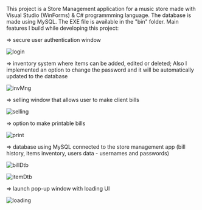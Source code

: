 This project is a Store Management application for a music store made with Visual Studio (WinForms) & C# programmming language. The database is made using MySQL. The EXE file is available in the "bin" folder. Main features I build while developing this project:

⇒ secure user authentication window

![login](https://user-images.githubusercontent.com/115250887/211603621-3840be8f-62eb-457c-bab0-f685245f0a99.PNG)

⇒ inventory system where items can be added, edited or deleted; Also I implemented an option to change the password and it will be automatically updated to the database

![invMng](https://user-images.githubusercontent.com/115250887/211599504-d8f1289c-2dbd-404b-a271-1762350cd730.PNG)

⇒ selling window that allows user to make client bills

![selling](https://user-images.githubusercontent.com/115250887/211599517-646eba1f-fb76-4270-b599-1c677be68f59.PNG)

⇒ option to make printable bills 

![print](https://user-images.githubusercontent.com/115250887/211599513-e744f2f1-cdd5-42d3-9fa2-d1d6a679b156.PNG)

⇒ database using MySQL connected to the store management app (bill history, items inventory, users data - usernames and passwords)

![billDtb](https://user-images.githubusercontent.com/115250887/211599499-2528a1b1-bf6d-444d-becc-6abd5eb72970.PNG)

![itemDtb](https://user-images.githubusercontent.com/115250887/211599508-48743adf-0937-4c2d-a456-d28922dcea0e.PNG)

⇒ launch pop-up window with loading UI

![loading](https://user-images.githubusercontent.com/115250887/211603617-f426c9b6-4ae8-416e-9c5c-335a9b41e4a6.PNG)
